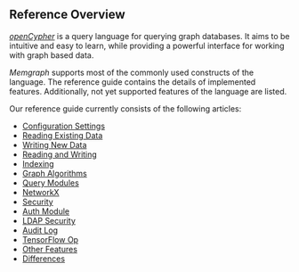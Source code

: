 ## Reference Overview

[*openCypher*](http://www.opencypher.org/) is a query language for querying
graph databases. It aims to be intuitive and easy to learn, while
providing a powerful interface for working with graph based data.

*Memgraph* supports most of the commonly used constructs of the language. The
reference guide contains the details of implemented features. Additionally,
not yet supported features of the language are listed.

Our reference guide currently consists of the following articles:

  * [Configuration Settings](configuration.md)
  * [Reading Existing Data](reading-existing-data.md)
  * [Writing New Data](writing-new-data.md)
  * [Reading and Writing](reading-and-writing.md)
  * [Indexing](indexing.md)
  * [Graph Algorithms](graph-algorithms.md)
  * [Query Modules](query_modules/query-modules.md)
  * [NetworkX](networkx/networkx.md)
  * [Security](security.md)
  * [Auth Module](auth-module.md)
  * [LDAP Security](ldap-security.md)
  * [Audit Log](audit-log.md)
  * [TensorFlow Op](tensorflow.md)
  * [Other Features](other-features.md)
  * [Differences](differences.md)
